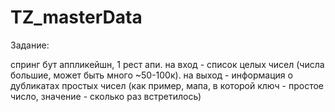 # TZ_masterData

Задание:

спринг бут аппликейшн, 1 рест апи. на вход - список целых чисел (числа большие, может быть много ~50-100к).
на выход - информация о дубликатах простых чисел (как пример, мапа, в которой ключ - простое число, значение - сколько раз встретилось)
